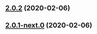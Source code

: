 ## [2.0.2](https://github.com/skypilotcc/toolchain/compare/v2.0.1-next.0...v2.0.2) (2020-02-06)



## [2.0.1-next.0](https://github.com/skypilotcc/toolchain/compare/v2.0.1...v2.0.1-next.0) (2020-02-06)



